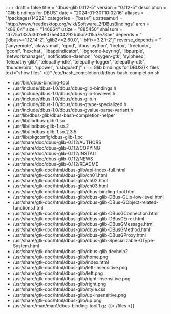 +++
draft = false
title = "dbus-glib 0.112-5"
version = "0.112-5"
description = "Glib bindings for DBUS"
date = "2024-01-30T10:02:16"
aliases = "/packages/14222"
categories = ['base']
upstreamurl = "http://www.freedesktop.org/wiki/Software_2fDBusBindings"
arch = "x86_64"
size = "146664"
usize = "885450"
sha1sum = "d775a1337d3d2e8075e404292b45c2015a7e73ae"
depends = "['dbus>=1.12.14-2', 'glib2>=2.60.0', 'libffi>=3.2.1-2']"
reverse_depends = "['anyremote', 'claws-mail', 'cpod', 'dbus-python', 'firefox', 'freetuxtv', 'gconf', 'hexchat', 'libappindicator', 'libgnome-keyring', 'libpurple', 'networkmanager', 'notification-daemon', 'oxygen-gtk', 'sylpheed', 'telepathy-glib', 'telepathy-idle', 'telepathy-logger', 'telepathy-qt5', 'thunderbird', 'upower', 'usbguard']"
+++
Glib bindings for DBUS{{< files text="show files" >}}* /etc/bash_completion.d/dbus-bash-completion.sh
* /usr/bin/dbus-binding-tool
* /usr/include/dbus-1.0/dbus/dbus-glib-bindings.h
* /usr/include/dbus-1.0/dbus/dbus-glib-lowlevel.h
* /usr/include/dbus-1.0/dbus/dbus-glib.h
* /usr/include/dbus-1.0/dbus/dbus-gtype-specialized.h
* /usr/include/dbus-1.0/dbus/dbus-gvalue-parse-variant.h
* /usr/lib/dbus-glib/dbus-bash-completion-helper
* /usr/lib/libdbus-glib-1.so
* /usr/lib/libdbus-glib-1.so.2
* /usr/lib/libdbus-glib-1.so.2.3.5
* /usr/lib/pkgconfig/dbus-glib-1.pc
* /usr/share/doc/dbus-glib-0.112/AUTHORS
* /usr/share/doc/dbus-glib-0.112/COPYING
* /usr/share/doc/dbus-glib-0.112/INSTALL
* /usr/share/doc/dbus-glib-0.112/NEWS
* /usr/share/doc/dbus-glib-0.112/README
* /usr/share/gtk-doc/html/dbus-glib/api-index-full.html
* /usr/share/gtk-doc/html/dbus-glib/ch01.html
* /usr/share/gtk-doc/html/dbus-glib/ch02.html
* /usr/share/gtk-doc/html/dbus-glib/ch03.html
* /usr/share/gtk-doc/html/dbus-glib/dbus-binding-tool.html
* /usr/share/gtk-doc/html/dbus-glib/dbus-glib-DBus-GLib-low-level.html
* /usr/share/gtk-doc/html/dbus-glib/dbus-glib-DBus-GObject-related-functions.html
* /usr/share/gtk-doc/html/dbus-glib/dbus-glib-DBusGConnection.html
* /usr/share/gtk-doc/html/dbus-glib/dbus-glib-DBusGError.html
* /usr/share/gtk-doc/html/dbus-glib/dbus-glib-DBusGMessage.html
* /usr/share/gtk-doc/html/dbus-glib/dbus-glib-DBusGMethod.html
* /usr/share/gtk-doc/html/dbus-glib/dbus-glib-DBusGProxy.html
* /usr/share/gtk-doc/html/dbus-glib/dbus-glib-Specializable-GType-System.html
* /usr/share/gtk-doc/html/dbus-glib/dbus-glib.devhelp2
* /usr/share/gtk-doc/html/dbus-glib/home.png
* /usr/share/gtk-doc/html/dbus-glib/index.html
* /usr/share/gtk-doc/html/dbus-glib/left-insensitive.png
* /usr/share/gtk-doc/html/dbus-glib/left.png
* /usr/share/gtk-doc/html/dbus-glib/right-insensitive.png
* /usr/share/gtk-doc/html/dbus-glib/right.png
* /usr/share/gtk-doc/html/dbus-glib/style.css
* /usr/share/gtk-doc/html/dbus-glib/up-insensitive.png
* /usr/share/gtk-doc/html/dbus-glib/up.png
* /usr/share/man/man1/dbus-binding-tool.1.gz
{{< /files >}}